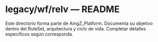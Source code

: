 # legacy/wf/relv — README

Este directorio forma parte de AingZ_Platform. Documenta su objetivo dentro del RuleSet, arquitectura y ciclo de vida. Completar detalles específicos según corresponda.
